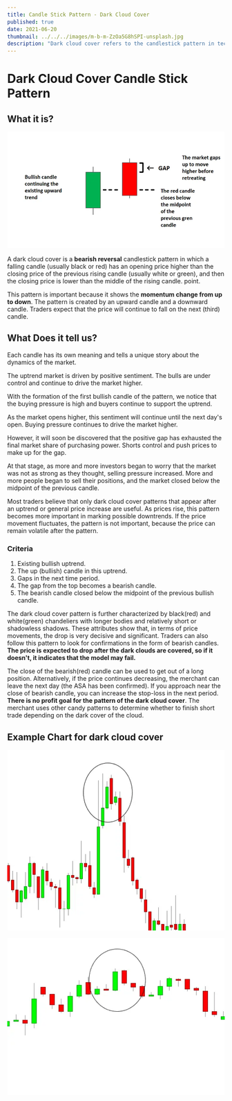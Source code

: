 ```yaml
---
title: Candle Stick Pattern - Dark Cloud Cover
published: true
date: 2021-06-20
thumbnail: ../../../images/m-b-m-ZzOa5G8hSPI-unsplash.jpg
description: "Dark cloud cover refers to the candlestick pattern in technical analysis, which is a bearish reversal signal. It can be observed when the down candle opens above the closing price of the previous up candle and continues to close below the midpoint of the up candle on the candlestick chart."
---
```


# Dark Cloud Cover Candle Stick Pattern

## What it is?

![Dark Cloud Cover](./dark-cloud-cover.webp)

A dark cloud cover is a **bearish reversal** candlestick pattern in which a falling candle (usually black or red) has an opening price higher than the closing price of the previous rising candle (usually white or green), and then the closing price is lower than the middle of the rising candle. point.

This pattern is important because it shows the **momentum change from up to down**. The pattern is created by an upward candle and a downward candle. Traders expect that the price will continue to fall on the next (third) candle.

## What Does it tell us?

Each candle has its own meaning and tells a unique story about the dynamics of the market.

The uptrend market is driven by positive sentiment. The bulls are under control and continue to drive the market higher.

With the formation of the first bullish candle of the pattern, we notice that the buying pressure is high and buyers continue to support the uptrend.

As the market opens higher, this sentiment will continue until the next day's open. Buying pressure continues to drive the market higher.

However, it will soon be discovered that the positive gap has exhausted the final market share of purchasing power. Shorts control and push prices to make up for the gap.

At that stage, as more and more investors began to worry that the market was not as strong as they thought, selling pressure increased. More and more people began to sell their positions, and the market closed below the midpoint of the previous candle.

Most traders believe that only dark cloud cover patterns that appear after an uptrend or general price increase are useful. As prices rise, this pattern becomes more important in marking possible downtrends. If the price movement fluctuates, the pattern is not important, because the price can remain volatile after the pattern.

### Criteria

1. Existing bullish uptrend.
2. The up (bullish) candle in this uptrend.
3. Gaps in the next time period.
4. The gap from the top becomes a bearish candle.
5. The bearish candle closed below the midpoint of the previous bullish candle.

The dark cloud cover pattern is further characterized by black(red) and white(green) chandeliers with longer bodies and relatively short or shadowless shadows. These attributes show that, in terms of price movements, the drop is very decisive and significant. Traders can also follow this pattern to look for confirmations in the form of bearish candles. **The price is expected to drop after the dark clouds are covered, so if it doesn't, it indicates that the model may fail.**

The close of the bearish(red) candle can be used to get out of a long position. Alternatively, if the price continues decreasing, the merchant can leave the next day (the ASA has been confirmed). If you approach near the close of bearish candle, you can increase the stop-loss in the next period. **There is no profit goal for the pattern of the dark cloud cover**. The merchant uses other candy patterns to determine whether to finish short trade depending on the dark cover of the cloud.

## Example Chart for dark cloud cover

![Dark Cloud Cover Example 1](./dark-cloud-cover-exmaple-1.webp "Example-1 source Robust Traders")

![Dark Cloud Cover Example 2](./dark-cloud-cover-exmaple-2.webp "Example-2 source Robust Traders")
